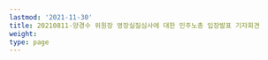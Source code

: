 ```yaml
---
lastmod: '2021-11-30'
title: 20210811-양경수 위원장 영장실질심사에 대한 민주노총 입장발표 기자회견
weight: 
type: page
---
```

